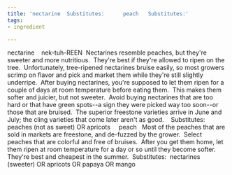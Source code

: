 ```yaml
---
title: 'nectarine  Substitutes:      peach   Substitutes:'
tags:
- ingredient

---
```

nectarine    nek-tuh-REEN  Nectarines resemble peaches, but they're sweeter and more nutritious.  They're best if they're allowed to ripen on the tree.  Unfortunately, tree-ripened nectarines bruise easily, so most growers scrimp on flavor and pick and market them while they're still slightly underripe.  After buying nectarines, you're supposed to let them ripen for a couple of days at room temperature before eating them.  This makes them softer and juicier, but not sweeter.  Avoid buying nectarines that are too hard or that have green spots--a sign they were picked way too soon--or those that are bruised.  The superior freestone varieties arrive in June and July; the cling varieties that come later aren't as good.    Substitutes: peaches (not as sweet) OR apricots     peach    Most of the peaches that are sold in markets are freestone, and de-fuzzed by the grower.  Select peaches that are colorful and free of bruises.  After you get them home, let them ripen at room temperature for a day or so until they become softer.  They're best and cheapest in the summer.  Substitutes:  nectarines (sweeter) OR apricots OR papaya OR mango
